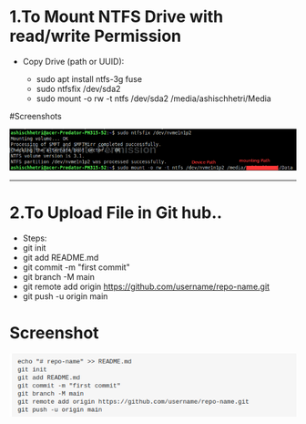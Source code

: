 
# 1.To Mount NTFS Drive with read/write Permission

 - Copy Drive (path or UUID):
 
      - sudo apt install ntfs-3g fuse
      - sudo ntfsfix /dev/sda2
      - sudo mount -o rw -t ntfs /dev/sda2 /media/ashischhetri/Media

#Screenshots

![](/linux/mounting2.png)


---

# 2.To Upload File in Git hub..
- Steps:
 - git init
 - git add README.md
 - git commit -m "first commit"
 - git branch -M main
 - git remote add origin https://github.com/username/repo-name.git
 - git push -u origin main

# Screenshot
![](/Images/gitUpload.png)

